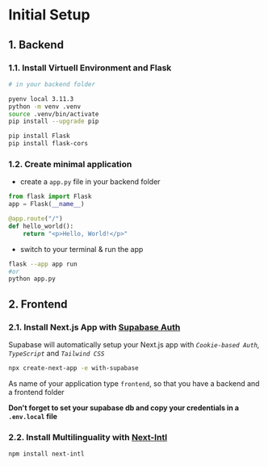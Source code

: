 # Initial Setup

## 1. Backend

### 1.1. Install Virtuell Environment and Flask

```bash 
# in your backend folder

pyenv local 3.11.3
python -m venv .venv
source .venv/bin/activate
pip install --upgrade pip

pip install Flask
pip install flask-cors
```

### 1.2. Create minimal application
- create a `app.py` file in your backend folder

```python 
from flask import Flask
app = Flask(__name__)

@app.route("/")
def hello_world():
    return "<p>Hello, World!</p>"
```
- switch to your terminal & run the app
```bash
flask --app app run
#or
python app.py
```


## 2. Frontend

### 2.1. Install Next.js App with [Supabase Auth](https://supabase.com/docs/guides/auth/quickstarts/nextjs)

Supabase will automatically setup your Next.js app with _`Cookie-based Auth`, `TypeScript`_ and _`Tailwind CSS`_

```bash
npx create-next-app -e with-supabase
```
As name of your application type `frontend`, so that you have a backend and a frontend folder

__Don't forget to set your supabase db and copy your credentials in a `.env.local` file__

### 2.2. Install Multilinguality with [Next-Intl](https://next-intl.dev/docs/getting-started/app-router/with-i18n-routing)

```bash
npm install next-intl
```
